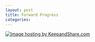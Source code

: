 ```yaml
---
layout: post
title: Forward Progress
categories:
---
```


<a href="https://www.keepandshare.com/photo/viewphoto.php?u=5a76014773567647&sz=sb&i=183130" target="_blank" title="Click to open a larger image"><img src="https://www.keepandshare.com/userpics/d/_/n/_/d/2021-07/st/santa_clarita-3217680.jpg?ts=1626396546" border="0" alt="Image hosting by KeepandShare.com" /></a>